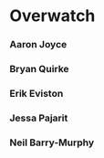 # Overwatch

### Aaron Joyce 
### Bryan Quirke
### Erik Eviston
### Jessa Pajarit
### Neil Barry-Murphy

